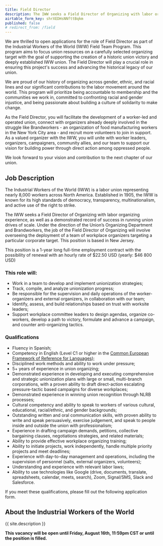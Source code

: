 ```yaml
---
title: Field Director
description: The IWW seeks a Field Director of Organizing with labor organizing experience, as well as a demonstrated record of success in running union drives of scale. Under the direction of the Union’s Organizing Department and Brandworkers, the job of the Field Director of Organizing will involve overseeing the deployment of a team of workplace organizers targeting a particular corporate target. This position is based in New Jersey. 
airtable_form_key: shrXEDHsNNfttBqkm
published: false
# redirect_from: /field
---
```


We are thrilled to open applications for the role of Field Director as part of the Industrial Workers of the World (IWW) Field Team Program. This program aims to focus union resources on a carefully selected organizing target with the goal of supporting the creation of a historic union victory and deeply established IWW union. The Field Director will play a crucial role in ensuring this project's success and advancing the historical legacy of our union.

We are proud of our history of organizing across gender, ethnic, and racial lines and our significant contributions to the labor movement around the world. This program will prioritize being accountable to membership and the communities we work in, committed to confronting racial and gender injustice, and being passionate about building a culture of solidarity to make change.

As the Field Director, you will facilitate the development of a worker-led and operated union, connect with organizers already deeply involved in the struggle like Brandworkers - an organization of food manufacturing workers in the New York City area - and recruit more volunteers to join in support. As a valued organizer with the IWW, you will unite with worker leaders, organizers, campaigners, community allies, and our team to support our vision for building power through direct action among oppressed people.

We look forward to your vision and contribution to the next chapter of our union.

## Job Description

The Industrial Workers of the World (IWW) is a labor union representing nearly 8,000 workers across North America. Established in 1905, the IWW is known for its high standards of democracy, transparency, multinationalism, and active use of the right to strike.

The IWW seeks a Field Director of Organizing with labor organizing experience, as well as a demonstrated record of success in running union drives of scale. Under the direction of the Union’s Organizing Department and Brandworkers, the job of the Field Director of Organizing will involve overseeing the deployment of a team of workplace organizers targeting a particular corporate target. This position is based in New Jersey.

This position is a 1-year long full-time employment contract with the possibility of renewal with an hourly rate of $22.50 USD (yearly: $46 800 USD)

### This role will: 

- Work in a team to develop and implement unionization strategies;
- Track, compile, and analyze unionization progress; 
- Be responsible for the supervision and daily operations of the worker-organizers and external organizers, in collaboration with our team; 
- Identify, assess, and build relationships based on trust with worksite leaders; 
- Support workplace committee leaders to design agendas, organize co-workers, develop a path to victory, formulate and advance a campaign, and counter anti-organizing tactics. 

### Qualifications

- Fluency in Spanish; 
- Competency in English (Level C1 or higher in the [Common European Framework of Reference for Languages](https://en.wikipedia.org/wiki/Common_European_Framework_of_Reference_for_Languages)); 
- Disciplined work methods and ability to work under pressure;
- 5+ years of experience in union organizing; 
- Demonstrated experience in developing and executing comprehensive and strategic unionization plans with large or small, multi-branch corporations, with a proven ability to draft direct-action escalating pressure-tactic based campaigns for diverse workplaces;
- Demonstrated experience in winning union recognition through NLRB processes;
- Cultural competency and ability to speak to workers of various cultural, educational, racial/ethnic, and gender backgrounds; 
- Outstanding written and oral communication skills, with proven ability to write and speak persuasively, exercise judgement, and speak to people inside and outside the union with professionalism; 
- Experience in drafting campaign demands, petitions, collective bargaining clauses, negotiations strategies, and related materials; 
- Ability to provide effective workplace organizing training; 
- Ability to initiate projects, work independently, handle multiple priority projects and meet deadlines;
- Experience with day-to-day management and operations, including the supervision of personnel (salts, external organizers, volunteers);
- Understanding and experience with  relevant labor laws; 
- Ability to use technologies like Google (drive, documents, translate, spreadsheets, calendar, meets, search), Zoom, Signal/SMS, Slack and Salesforce.

If you meet these qualifications, please fill out the following application form. 

## About the Industrial Workers of the World

{{ site.description }}

**This vacancy will be open until Friday, August 16th, 11:59pm CST or until the position is filled.**
